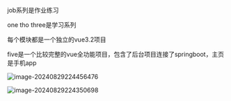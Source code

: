 job系列是作业练习

one tho three是学习系列

每个模块都是一个独立的vue3.2项目

five是一个比较完整的vue全功能项目，包含了后台项目连接了springboot，主页是手机app

![image-20240829224456476](https://s2.loli.net/2024/08/29/cozjBa1mVJrYleT.png)

![image-20240829224350698](https://s2.loli.net/2024/08/29/Z4ciu9oz2ya1AUt.png)

